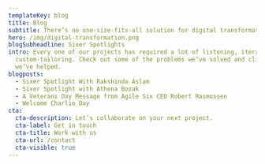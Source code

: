 ```yaml
---
templateKey: blog
title: Blog
subtitle: There’s no one-size-fits-all solution for digital transformation.
hero: /img/digital-transformation.png
blogSubheadline: Sixer Spotlights
intro: Every one of our projects has required a lot of listening, iterating, and
  custom-tailoring. Check out some of the problems we’ve solved and clients
  we’ve helped.
blogposts:
  - Sixer Spotlight With Rakshinda Aslam
  - Sixer Spotlight with Athena Bozak
  - A Veterans Day Message from Agile Six CEO Robert Rasmussen
  - Welcome Charlie Day
cta:
  cta-description: Let’s collaborate on your next project.
  cta-label: Get in touch
  cta-title: Work with us
  cta-url: /contact
  cta-visible: true
---
```

